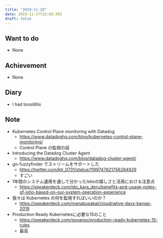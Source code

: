 ```yaml
---
title: "2019-11-28"
date: 2019-11-27T15:03:39Z
draft: false
---
```


## Want to do

* None

## Achievement

* None

## Diary

* I had tonsillitis

## Note

* Kubernetes Control Plane monitoring with Datadog
  * https://www.datadoghq.com/blog/kubernetes-control-plane-monitoring/
  * Control Plane の監視の話
* Introducing the Datadog Cluster Agent
  * https://www.datadoghq.com/blog/datadog-cluster-agent/
* go-fuzzyfinder でストリームをサポートした
  * https://twitter.com/ktr_0731/status/1199747821756284929
  * すごい
* 1年間のシステム運用を通して分かったIstioの嬉しさと活用における注意点
  * https://speakerdeck.com/ido_kara_deru/benefits-and-usage-notes-of-istio-based-on-our-system-operation-experience
* 我々は Kubernetes の何を監視すればいいのか？
  * https://speakerdeck.com/manabusakai/cloudnative-days-kansai-2019
* Production Ready Kubernetesに必要な15のこと
  * https://speakerdeck.com/govargo/production-ready-kubernetes-15-rules
  * 最高
